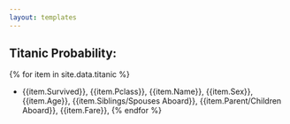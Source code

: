 ```yaml
---
layout: templates
---
```



## Titanic Probability:

{% for item in site.data.titanic %}
- {{item.Survived}}, {{item.Pclass}}, {{item.Name}}, {{item.Sex}}, {{item.Age}}, {{item.Siblings/Spouses Aboard}}, {{item.Parent/Children Aboard}}, {{item.Fare}}, 
{% endfor %}



